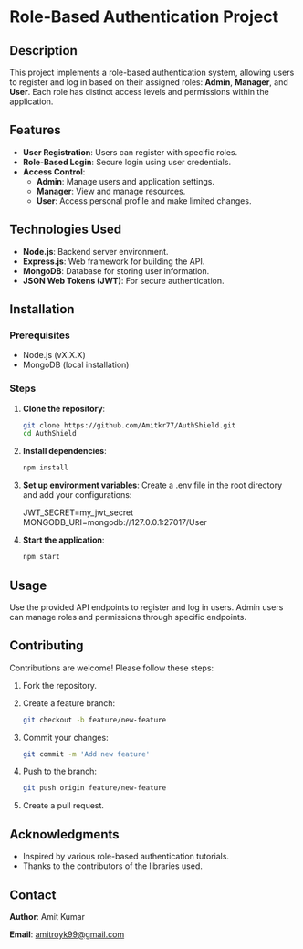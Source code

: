 
# Role-Based Authentication Project

## Description
This project implements a role-based authentication system, allowing users to register and log in based on their assigned roles: **Admin**, **Manager**, and **User**. Each role has distinct access levels and permissions within the application.

## Features
- **User Registration**: Users can register with specific roles.
- **Role-Based Login**: Secure login using user credentials.
- **Access Control**:
  - **Admin**: Manage users and application settings.
  - **Manager**: View and manage resources.
  - **User**: Access personal profile and make limited changes.

## Technologies Used
- **Node.js**: Backend server environment.
- **Express.js**: Web framework for building the API.
- **MongoDB**: Database for storing user information.
- **JSON Web Tokens (JWT)**: For secure authentication.

## Installation

### Prerequisites
- Node.js (vX.X.X)
- MongoDB (local installation)

### Steps
1. **Clone the repository**:
   ```bash
   git clone https://github.com/Amitkr77/AuthShield.git
   cd AuthShield
2. **Install dependencies**:
   ```bash
   npm install

3. **Set up environment variables**:
    Create a .env file in the root directory and add your configurations:

    JWT_SECRET=my_jwt_secret
    MONGODB_URI=mongodb://127.0.0.1:27017/User
4. **Start the application**:
    ```bash
    npm start

## Usage
Use the provided API endpoints to register and log in users. Admin users can manage roles and permissions through specific endpoints.

## Contributing
Contributions are welcome! Please follow these steps:

1. Fork the repository.

2. Create a feature branch:
   ```bash
   git checkout -b feature/new-feature

3. Commit your changes:
   ```bash
   git commit -m 'Add new feature'
4. Push to the branch:
   ```bash
   git push origin feature/new-feature
5. Create a pull request.

## Acknowledgments
  - Inspired by various role-based authentication tutorials.
  - Thanks to the contributors of the libraries used.
## Contact

**Author**: Amit Kumar

**Email**: amitroyk99@gmail.com
